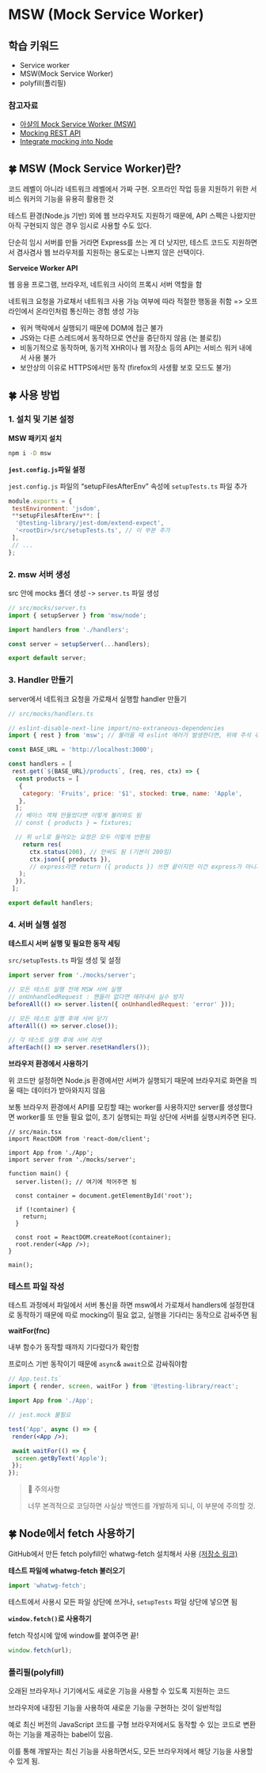 # MSW (Mock Service Worker)

## 학습 키워드

- Service worker
- MSW(Mock Service Worker)
- polyfill(폴리필)

### 참고자료

- [아샬의 Mock Service Worker (MSW)](https://github.com/ahastudio/til/blob/main/mock-api/msw.md)
- [Mocking REST API](https://mswjs.io/docs/getting-started/mocks/rest-api)
- [Integrate mocking into Node](https://mswjs.io/docs/getting-started/integrate/node)

## 🍀 MSW (Mock Service Worker)란?

코드 레벨이 아니라 네트워크 레벨에서 가짜 구현. 오프라인 작업 등을 지원하기 위한 서비스 워커의 기능을 유용히 활용한 것

테스트 환경(Node.js 기반) 외에 웹 브라우저도 지원하기 때문에, API 스펙은 나왔지만 아직 구현되지 않은 경우 임시로 사용할 수도 있다.

단순히 임시 서버를 만들 거라면 Express를 쓰는 게 더 낫지만, 테스트 코드도 지원하면서 겸사겸사 웹 브라우저를 지원하는 용도로는 나쁘지 않은 선택이다.

**Serveice Worker API**

웹 응용 프로그램, 브라우저, 네트워크 사이의 프록시 서버 역할을 함

네트워크 요청을 가로채서 네트워크 사용 가능 여부에 따라 적절한 행동을 취함 => 오프라인에서 온라인처럼 통신하는 경험 생성 가능

- 워커 맥락에서 실행되기 때문에 DOM에 접근 불가
- JS와는 다른 스레드에서 동작하므로 연산을 중단하지 않음 (논 블로킹)
- 비동기적으로 동작하며, 동기적 XHR이나 웹 저장소 등의 API는 서비스 워커 내에서 사용 불가
- 보안상의 이유로 HTTPS에서만 동작 (firefox의 사생활 보호 모드도 불가)

## 🍀 사용 방법

### 1. 설치 및 기본 설정

**MSW 패키지 설치**

```bash
npm i -D msw
```

**`jest.config.js`파일 설정**

`jest.config.js` 파일의 “setupFilesAfterEnv” 속성에 `setupTests.ts` 파일 추가

```jsx
module.exports = {
 testEnvironment: 'jsdom',
 **setupFilesAfterEnv**: [
  '@testing-library/jest-dom/extend-expect',
  '<rootDir>/src/setupTests.ts', // 이 부분 추가
 ],
 // ...
};
```

### 2. msw 서버 생성

src 안에 mocks 폴더 생성 -> `server.ts` 파일 생성

```jsx
// src/mocks/server.ts
import { setupServer } from 'msw/node';

import handlers from './handlers';

const server = setupServer(...handlers);

export default server;
```

### 3. Handler 만들기

server에서 네트워크 요청을 가로채서 실행할 handler 만들기

```jsx
// src/mocks/handlers.ts

// eslint-disable-next-line import/no-extraneous-dependencies
import { rest } from 'msw'; // 불러올 때 eslint 에러가 발생한다면, 위에 주석 추가하거나 설정 파일 만들기

const BASE_URL = 'http://localhost:3000';

const handlers = [
 rest.get(`${BASE_URL}/products`, (req, res, ctx) => {
  const products = [
   {
    category: 'Fruits', price: '$1', stocked: true, name: 'Apple',
   },
  ];
  // 베이스 객체 만들었다면 이렇게 불러와도 됨
  // const { products } = fixtures;

  // 위 url로 들어오는 요청은 모두 이렇게 반환됨
    return res(
      ctx.status(200), // 안써도 됨 (기본이 200임)
      ctx.json({ products }),
      // express라면 return ({ products }) 쓰면 끝이지만 이건 express가 아니기 떄문에 이렇게 작성
   );
  }),
 ];

export default handlers;
```

### 4. 서버 실행 설정

**테스트시 서버 실행 및 필요한 동작 세팅**

`src/setupTests.ts` 파일 생성 및 설정

```jsx
import server from './mocks/server';

// 모든 테스트 실행 전에 MSW 서버 실행
// onUnhandledRequest : 핸들러 없다면 에러내서 실수 방지
beforeAll(() => server.listen({ onUnhandledRequest: 'error' }));

// 모든 테스트 실행 후에 서버 닫기
afterAll(() => server.close());

// 각 테스트 실행 후에 서버 리셋
afterEach(() => server.resetHandlers());
```

**브라우저 환경에서 사용하기**

위 코드만 설정하면 Node.js 환경에서만 서버가 실행되기 때문에 브라우저로 화면을 띄울 때는 데이터가 받아와지지 않음

보통 브라우저 환경에서 API를 모킹할 때는 worker를 사용하지만 server를 생성했다면 worker를 또 만들 필요 없이, 초기 실행되는 파일 상단에 서버를 실행시켜주면 된다.

```tsx
// src/main.tsx
import ReactDOM from 'react-dom/client';

import App from './App';
import server from './mocks/server';

function main() {
  server.listen(); // 여기에 적어주면 됨

  const container = document.getElementById('root');

  if (!container) {
    return;
  }

  const root = ReactDOM.createRoot(container);
  root.render(<App />);
}

main();
```

### 테스트 파일 작성

테스트 과정에서 파일에서 서버 통신을 하면 msw에서 가로채서 handlers에 설정한대로 동작하기 때문에 따로 mocking이 필요 없고, 실행을 기다리는 동작으로 감싸주면 됨

**waitFor(fnc)**

내부 함수가 동작할 때까지 기다렸다가 확인함

프로미스 기반 동작이기 때문에 `async`& `await`으로 감싸줘야함

```jsx
// App.test.ts`
import { render, screen, waitFor } from '@testing-library/react';

import App from './App';

// jest.mock 불필요

test('App', async () => {
 render(<App />);

 await waitFor(() => {
  screen.getByText('Apple');
 });
});
```

> 🚨 주의사항
>
> 너무 본격적으로 코딩하면 사실상 백엔드를 개발하게 되니, 이 부분에 주의할 것.

## 🍀 Node에서 fetch 사용하기

GitHub에서 만든 fetch polyfill인 whatwg-fetch 설치해서 사용 [(저장소 링크)](https://github.com/github/fetch)

**테스트 파일에 whatwg-fetch 불러오기**

```js
import 'whatwg-fetch';
```

테스트에서 사용시 모든 파일 상단에 쓰거나, `setupTests` 파일 상단에 넣으면 됨

**`window.fetch()`로 사용하기**

fetch 작성시에 앞에 window를 붙여주면 끝!

```js
window.fetch(url);
```

### 폴리필(polyfill)

오래된 브라우저나 기기에서도 새로운 기능을 사용할 수 있도록 지원하는 코드

브라우저에 내장된 기능을 사용하여 새로운 기능을 구현하는 것이 일반적임

예로 최신 버전의 JavaScript 코드를 구형 브라우저에서도 동작할 수 있는 코드로 변환하는 기능을 제공하는 babel이 있음.

이를 통해 개발자는 최신 기능을 사용하면서도, 모든 브라우저에서 해당 기능을 사용할 수 있게 됨.
